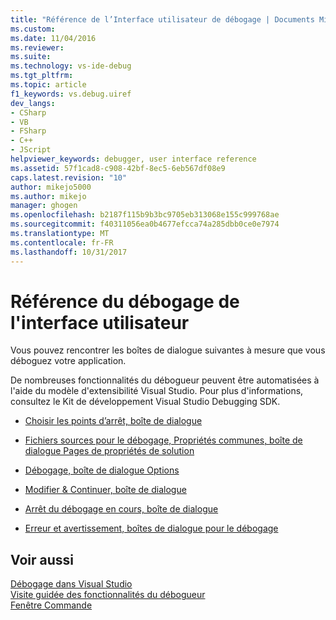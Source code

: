 ```yaml
---
title: "Référence de l’Interface utilisateur de débogage | Documents Microsoft"
ms.custom: 
ms.date: 11/04/2016
ms.reviewer: 
ms.suite: 
ms.technology: vs-ide-debug
ms.tgt_pltfrm: 
ms.topic: article
f1_keywords: vs.debug.uiref
dev_langs:
- CSharp
- VB
- FSharp
- C++
- JScript
helpviewer_keywords: debugger, user interface reference
ms.assetid: 57f1cad8-c908-42bf-8ec5-6eb567df08e9
caps.latest.revision: "10"
author: mikejo5000
ms.author: mikejo
manager: ghogen
ms.openlocfilehash: b2187f115b9b3bc9705eb313068e155c999768ae
ms.sourcegitcommit: f40311056ea0b4677efcca74a285dbb0ce0e7974
ms.translationtype: MT
ms.contentlocale: fr-FR
ms.lasthandoff: 10/31/2017
---
```

# <a name="debugging-user-interface-reference"></a>Référence du débogage de l'interface utilisateur
Vous pouvez rencontrer les boîtes de dialogue suivantes à mesure que vous déboguez votre application.  
  
 De nombreuses fonctionnalités du débogueur peuvent être automatisées à l'aide du modèle d'extensibilité Visual Studio. Pour plus d'informations, consultez le Kit de développement Visual Studio Debugging SDK.  
  
-   [Choisir les points d’arrêt, boîte de dialogue](../debugger/choose-breakpoints-dialog-box.md)  
  
-   [Fichiers sources pour le débogage, Propriétés communes, boîte de dialogue Pages de propriétés de solution](../debugger/debug-source-files-common-properties-solution-property-pages-dialog-box.md)  
  
-   [Débogage, boîte de dialogue Options](../debugger/debugging-options-dialog-box.md)  
  
-   [Modifier & Continuer, boîte de dialogue](../debugger/edit-and-continue-dialog-box.md)  
  
-   [Arrêt du débogage en cours, boîte de dialogue](../debugger/stop-debugging-in-progress-dialog-box.md)  
  
-   [Erreur et avertissement, boîtes de dialogue pour le débogage](../debugger/debugging-errors-and-warning-dialog-boxes.md)  
  
## <a name="see-also"></a>Voir aussi  
 [Débogage dans Visual Studio](../debugger/index.md)  
 [Visite guidée des fonctionnalités du débogueur](../debugger/debugger-feature-tour.md)   
 [Fenêtre Commande](../ide/reference/command-window.md)